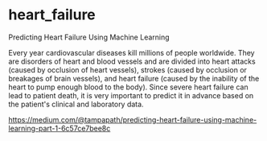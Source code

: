 # heart_failure
Predicting Heart Failure Using Machine Learning

Every year cardiovascular diseases kill millions of people worldwide. They are disorders of heart and blood vessels and are divided into heart attacks (caused by occlusion of heart vessels), strokes (caused by occlusion or breakages of brain vessels), and heart failure (caused by the inability of the heart to pump enough blood to the body). Since severe heart failure can lead to patient death, it is very important to predict it in advance based on the patient's clinical and laboratory data.

https://medium.com/@tampapath/predicting-heart-failure-using-machine-learning-part-1-6c57ce7bee8c

